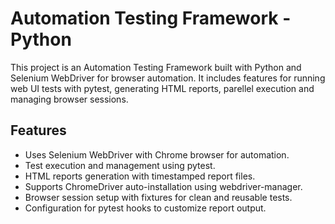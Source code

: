 # Automation Testing Framework - Python

This project is an Automation Testing Framework built with Python and Selenium WebDriver for browser automation. It includes features for running web UI tests with pytest, generating HTML reports, parellel execution and managing browser sessions.

## Features

- Uses Selenium WebDriver with Chrome browser for automation.
- Test execution and management using pytest.
- HTML reports generation with timestamped report files.
- Supports ChromeDriver auto-installation using webdriver-manager.
- Browser session setup with fixtures for clean and reusable tests.
- Configuration for pytest hooks to customize report output.

